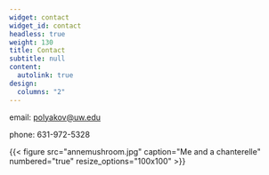 ```yaml
---
widget: contact
widget_id: contact
headless: true
weight: 130
title: Contact
subtitle: null
content:
  autolink: true
design:
  columns: "2"
---
```

email: polyakov@uw.edu

phone: 631-972-5328

{{< figure src="annemushroom.jpg" caption="Me and a chanterelle" numbered="true" resize_options="100x100" >}}
